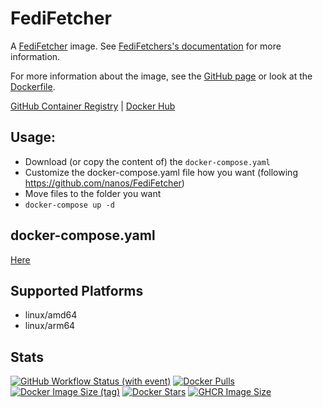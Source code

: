 # FediFetcher

A [FediFetcher](https://github.com/nanos/FediFetcher) image. See [FediFetchers's documentation](https://github.com/nanos/FediFetcher) for more information.

For more information about the image, see the [GitHub page](https://github.com/Zottelchen/docker-container/tree/main/fedifetcher) or look at the [Dockerfile](https://github.com/Zottelchen/docker-container/tree/main/fedifetcher/Dockerfile).

[GitHub Container Registry](https://github.com/users/Zottelchen/packages/container/package/fedifetcher) | [Docker Hub](https://hub.docker.com/r/zottelchen/fedifetcher)

## Usage:

- Download (or copy the content of) the `docker-compose.yaml`
- Customize the docker-compose.yaml file how you want (following https://github.com/nanos/FediFetcher)
- Move files to the folder you want
- `docker-compose up -d`

## docker-compose.yaml

[Here](https://github.com/Zottelchen/docker-container/tree/main/fedifetcher/docker-compose.yaml)

## Supported Platforms

- linux/amd64
- linux/arm64

## Stats

[![GitHub Workflow Status (with event)](https://img.shields.io/github/actions/workflow/status/zottelchen/docker-container/fedifetcher_docker.yml?logo=github)](https://github.com/Zottelchen/docker-container/actions/workflows/fedifetcher_docker.yml)
[![Docker Pulls](https://img.shields.io/docker/pulls/zottelchen/fedifetcher?logo=docker)](https://hub.docker.com/r/zottelchen/fedifetcher)
[![Docker Image Size (tag)](https://img.shields.io/docker/image-size/zottelchen/fedifetcher/latest?logo=docker)](https://hub.docker.com/r/zottelchen/fedifetcher)
[![Docker Stars](https://img.shields.io/docker/stars/zottelchen/fedifetcher?label=%E2%AD%90%20docker%20stars)](https://hub.docker.com/r/zottelchen/fedifetcher)
[![GHCR Image Size](https://ghcr-badge.egpl.dev/zottelchen/fedifetcher/size)](https://github.com/users/Zottelchen/packages/container/package/fedifetcher)
